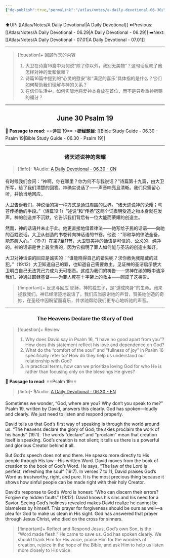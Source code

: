 ```yaml
---
{"dg-publish":true,"permalink":"/atlas/notes/a-daily-devotional-06-30/"}
---
```


 ⬆️UP: [[Atlas/Notes/A Daily Devotional\|A Daily Devotional]]
⬅️Previous: [[Atlas/Notes/A Daily Devotional - 06.29\|A Daily Devotional - 06.29]]
➡️Next: [[Atlas/Notes/A Daily Devotional - 07.01\|A Daily Devotional - 07.01]]

---

> [!question]+ 回顾昨天的内容
> 1. ⁠大卫在诗篇16篇中为何说“除了你以外，我别无美物”？这句话反映了他怎样对神的爱和依赖？
> 2. ⁠诗篇16篇中提到的“心灵的慰安”和“满足的喜乐”具体指的是什么？它们如何帮助我们理解与神的关系？
> 3. 在信仰生活中，如何实际地将爱神本身放在首位，而不是只看重神所赐的福分？


---
## <center>June 30 Psalm 19</center>

📖 **Passage to read**: ==诗篇 19==
⭐**研经题目**: [[Bible Study Guide - 06.30 - Psalm 19\|Bible Study Guide - 06.30 - Psalm 19]]

---
### <center>诸天述说神的荣耀</center>

> [!info]- 🎙️Audio: [A Daily Devotional - 06.30 - CN]()

有时候我们会问：“神啊，你在哪里？你为何不与我说话？”诗篇第十九篇，由大卫所写，给了我们清楚的回答。神确实说话了——声音响亮且清晰。我们只需留心听，并恰当地回应。

大卫告诉我们，神说话的第一种方式是通过周围的世界。“诸天述说神的荣耀；穹苍传扬他的手段。”（诗篇19:1）“述说”和“传扬”这两个词表明受造之物本身就在发声。神的创造并不沉默，它告诉我们背后有一位大能而荣耀的创造主。

然而，神的话语并未止于此。他更直接地借着律法——祂写给子民的话语——向祂的百姓说话。大卫从创造的书卷转向神话语的书卷。他说：“耶和华的律法全备，能苏醒人心。”（19:7）在第7至11节，大卫赞美神的话语是可信的、公义的、纯净的。神的话语是世上最宝贵的，因为它指明了罪人如何能与圣洁的创造主和好。

大卫对神话语的回应是诚实的：“谁能晓得自己的错失呢？求你赦免我隐藏的过犯。”（19:12）大卫知道自己的罪，也知道自己需要救主。见证神的圣洁启示使大卫明白自己无法凭己力成为无可指责。这成为我们的祷告——求神在祂的眼中洁净我们。神通过耶稣基督——为罪人死在十字架上的救主——回应了这祷告。

> [!important]+ 反思与回应
耶稣，神的独生子，是“道成肉身”的生命。祂来拯救我们。神已经清楚地说话了。我们应当感谢祂的声音，赞美祂创造的奇妙，在圣经中因盼望而喜乐，并求祂帮助我们更专心地听祂的声音。

---
### <center>The Heavens Declare the Glory of God</center>

> [!question]+ Review
> 1. ⁠Why does David say in Psalm 16, “I have no good apart from you”? How does this statement reflect his love and dependence on God?
> 2. ⁠What do the “comfort of the soul” and “fullness of joy” in Psalm 16 specifically refer to? How do they help us understand our relationship with God?
> 3. ⁠In practical terms, how can we prioritize loving God for who He is rather than focusing only on the blessings He gives?

📖 **Passage to read**: ==Psalm 19==

> [!info]- 🎙️Audio: [A Daily Devotional - 06.30 - EN]()  

Sometimes we wonder, “God, where are you? Why don’t you speak to me?” Psalm 19, written by David, answers this clearly. God has spoken—loudly and clearly. We just need to listen and respond properly.

David tells us that God’s first way of speaking is through the world around us. “The heavens declare the glory of God; the skies proclaim the work of his hands” (19:1). The words “declare” and “proclaim” mean that creation itself is speaking. God’s creation is not silent; it tells us there is a powerful and glorious Creator behind it all.

But God’s speech does not end there. He speaks more directly to His people through His law—His written Word. David moves from the book of creation to the book of God’s Word. He says, “The law of the Lord is perfect, refreshing the soul” (19:7). In verses 7 to 11, David praises God’s Word as trustworthy, right, and pure. It is the most precious thing because it shows how sinful people can be made right with their holy Creator.

David’s response to God’s Word is honest: “Who can discern their errors? Forgive my hidden faults” (19:12). David knows his sins and his need for a Savior. Seeing God’s holiness revealed makes David realize he cannot be blameless by himself. This prayer for forgiveness should be ours as well—a plea for God to make us clean in His sight. God has answered that prayer through Jesus Christ, who died on the cross for sinners.

> [!important]+ Reflect and Respond
Jesus, God’s own Son, is the “Word made flesh.” He came to save us. God has spoken clearly. We should thank Him for His voice, praise Him for the wonders of creation, rejoice in the hope of the Bible, and ask Him to help us listen more closely to His voice.
